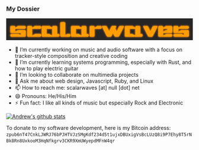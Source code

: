 ### My Dossier

![Logo](https://github.com/scalarwaves/scalarwaves/raw/main/scalarwaves.png)

- 🔭 I’m currently working on music and audio software with a focus on tracker-style composition and creative coding
- 🌱 I’m currently learning systems programming, especially with Rust, and how to play electric guitar
- 👯 I’m looking to collaborate on multimedia projects
- 💬 Ask me about web design, Javascript, Ruby, and Linux
- 📫 How to reach me: scalarwaves [at] null [dot] net
- 😄 Pronouns: He/His/Him
- ⚡ Fun fact: I like all kinds of music but especially Rock and Electronic

[![Andrew's github stats](https://github-readme-stats.vercel.app/api?username=scalarwaves&count_private=true&show_icons=true&theme=dark)](https://github.com/anuraghazra/github-readme-stats)

To donate to my software development, here is my Bitcoin address:
```zpub6nT47CnkLJWRJ76bPJHTVJzSMgKdf234d5t1ujxDBUxigVsBcLUzQ8i9P7Ehy8T5rNBk8Rn8UxkooM3HqNfkgrv3CKR9XmUWyepdMFnW4qr```
